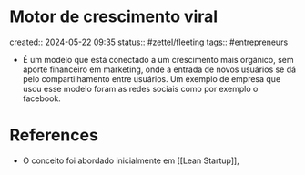 # Motor de crescimento viral
created:: 2024-05-22 09:35
status:: #zettel/fleeting
tags:: #entrepreneurs

-  É um modelo que está conectado a um crescimento mais orgânico, sem aporte financeiro em marketing, onde a entrada de novos usuários se dá pelo compartilhamento entre usuários. Um exemplo de empresa que usou esse modelo foram as redes sociais como por exemplo o facebook.

# References
- O conceito foi abordado inicialmente em [[Lean Startup]], 

